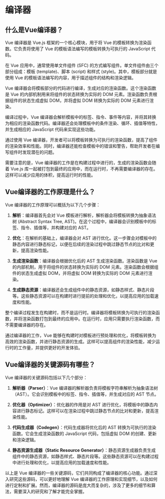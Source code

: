 # 编译器

## 什么是Vue编译器？
Vue 编译器是 Vue.js 框架的一个核心模块，用于将 Vue 的模板转换为渲染函数。它负责将使用了 Vue 的模板语法编写的模板转换为可执行的 JavaScript 代码。

在 Vue 应用中，通常使用单文件组件 (SFC) 的方式编写组件。单文件组件由三个部分组成：模板 (template)、脚本 (script) 和样式 (style)。其中，模板部分就是使用 Vue 的模板语法编写的内容，用于描述组件的结构和渲染逻辑。

Vue 编译器会将模板部分的代码进行编译，生成对应的渲染函数。这个渲染函数是 Vue 的内部机制用来将组件的状态转换为实际的 DOM 元素。渲染函数负责根据组件的状态生成虚拟 DOM，并将虚拟 DOM 转换为实际的 DOM 元素进行渲染。

编译过程中，Vue 编译器会解析模板中的标签、指令、事件等内容，并将其转换为相应的渲染函数代码。编译器还会处理模板中的条件渲染、循环、插值等特性，并生成相应的 JavaScript 代码来实现这些功能。

通过使用 Vue 编译器，开发者可以将模板转换为可执行的渲染函数，提高了组件的渲染效率和性能。同时，编译器还能检查模板中的错误和警告，帮助开发者在编写组件时发现潜在的问题。

需要注意的是，Vue 编译器的工作是在构建过程中进行的，生成的渲染函数会随着 Vue.js 库一起被打包到最终的应用中，而在运行时，不再需要编译器的存在。这样可以减少应用的体积，提高运行时的性能。

## Vue编译器的工作原理是什么？
Vue 编译器的工作原理可以概括为以下几个步骤：

1. **解析**：编译器首先会对 Vue 模板进行解析，解析器会将模板转换为抽象语法树 (Abstract Syntax Tree, AST)。在这个过程中，编译器会识别模板中的标签、指令、插值等，并构建对应的 AST。

2. **优化**：在解析的基础上，编译器会对 AST 进行优化。这一步骤会对模板中的静态内容进行静态标记，以便在后续的渲染过程中跳过静态节点的比对和更新，提高渲染性能。

3. **生成渲染函数**：编译器会根据优化后的 AST 生成渲染函数。渲染函数是 Vue 的内部机制，用于将组件的状态转换为实际的 DOM 元素。渲染函数会根据组件的状态生成虚拟 DOM，并将虚拟 DOM 转换为实际的 DOM 元素进行渲染。

4. **生成静态资源**：编译器还会生成组件中的静态资源，如静态样式、静态片段等。这些静态资源可以在构建时进行提前的处理和优化，以提高应用的加载速度和性能。

整个编译过程发生在构建时，而不是运行时。编译器将模板转换为可执行的渲染函数，并将渲染函数打包到最终的应用中。在运行时，应用只需要执行渲染函数，而不需要编译器的存在。

通过编译器的工作，Vue 能够在构建时对模板进行预处理和优化，将模板转换为高效的渲染函数，并进行静态资源的生成。这样可以提高组件的渲染性能，减少运行时的工作量，并提供更好的开发体验。

## Vue编译器的关键源码有哪些？
Vue 编译器的关键源码包括以下几个部分：

1. **解析器（Parser）**：Vue 编译器的解析器负责将模板字符串解析为抽象语法树（AST）。它会识别模板中的标签、指令、插值等，并生成对应的 AST 节点。

2. **优化器（Optimizer）**：优化器的作用是对 AST 进行优化，将模板中的静态内容进行静态标记。这样可以在渲染过程中跳过静态节点的比对和更新，提高渲染性能。

3. **代码生成器（Codegen）**：代码生成器将优化后的 AST 转换为可执行的渲染函数。它会生成渲染函数的 JavaScript 代码，包括虚拟 DOM 的创建、更新和渲染逻辑。

4. **静态资源生成器（Static Resource Generator）**：静态资源生成器负责生成组件中的静态资源，如静态样式、静态片段等。这些静态资源可以在构建过程中进行处理和优化，以提高应用的加载速度和性能。

以上是 Vue 编译器的一些关键源码，它们共同构成了编译器的核心功能。通过深入研究这些源码，可以更好地理解 Vue 编译器的工作原理和实现细节，以及如何进行定制和扩展。然而，编译器的源码是庞大而复杂的，涉及了更多的细节和算法，需要深入的研究和了解才能完全掌握。
